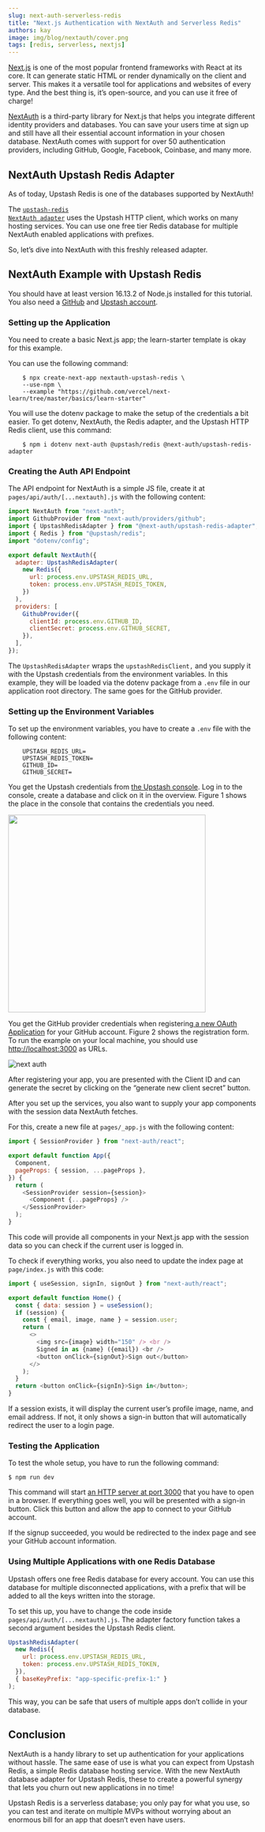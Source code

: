 ```yaml
---
slug: next-auth-serverless-redis
title: "Next.js Authentication with NextAuth and Serverless Redis"
authors: kay
image: img/blog/nextauth/cover.png
tags: [redis, serverless, nextjs]
---
```


[Next.js](https://nextjs.org/) is one of the most popular frontend frameworks with React at its core. It can generate static HTML or render dynamically on the client and server. This makes it a versatile tool for applications and websites of every type. And the best thing is, it’s open-source, and you can use it free of charge!

[NextAuth](https://next-auth.js.org/) is a third-party library for Next.js that helps you integrate different identity providers and databases. You can save your users time at sign up and still have all their essential account information in your chosen database. NextAuth comes with support for over 50 authentication providers, including GitHub, Google, Facebook, Coinbase, and many more.

<!-- truncate -->

## NextAuth Upstash Redis Adapter

As of today, Upstash Redis is one of the databases supported by NextAuth!

The <code>[upstash-redis NextAuth adapter](https://next-auth.js.org/adapters/upstash-redis)</code> uses the Upstash HTTP client, which works on many hosting services. You can use one free tier Redis database for multiple NextAuth enabled applications with prefixes.

So, let’s dive into NextAuth with this freshly released adapter.

## NextAuth Example with Upstash Redis

You should have at least version 16.13.2 of Node.js installed for this tutorial. You also need a [GitHub](https://github.com/join) and [Upstash account](https://console.upstash.com/login).

### Setting up the Application

You need to create a basic Next.js app; the learn-starter template is okay for this example.

You can use the following command:

```
    $ npx create-next-app nextauth-upstash-redis \
    --use-npm \
    --example "https://github.com/vercel/next-learn/tree/master/basics/learn-starter"
```

You will use the dotenv package to make the setup of the credentials a bit easier. To get dotenv, NextAuth, the Redis adapter, and the Upstash HTTP Redis client, use this command:

```
    $ npm i dotenv next-auth @upstash/redis @next-auth/upstash-redis-adapter
```

### Creating the Auth API Endpoint

The API endpoint for NextAuth is a simple JS file, create it at `pages/api/auth/[...nextauth].js` with the following content:

```javascript
import NextAuth from "next-auth";
import GithubProvider from "next-auth/providers/github";
import { UpstashRedisAdapter } from "@next-auth/upstash-redis-adapter";
import { Redis } from "@upstash/redis";
import "dotenv/config";

export default NextAuth({
  adapter: UpstashRedisAdapter(
    new Redis({
      url: process.env.UPSTASH_REDIS_URL,
      token: process.env.UPSTASH_REDIS_TOKEN,
    })
  ),
  providers: [
    GithubProvider({
      clientId: process.env.GITHUB_ID,
      clientSecret: process.env.GITHUB_SECRET,
    }),
  ],
});
```

The `UpstashRedisAdapter` wraps the `upstashRedisClient,` and you supply it with the Upstash credentials from the environment variables. In this example, they will be loaded via the dotenv package from a `.env` file in our application root directory. The same goes for the GitHub provider.

### Setting up the Environment Variables

To set up the environment variables, you have to create a `.env` file with the following content:

```
    UPSTASH_REDIS_URL=
    UPSTASH_REDIS_TOKEN=
    GITHUB_ID=
    GITHUB_SECRET=
```

You get the Upstash credentials from [the Upstash console](https://console.upstash.com/). Log in to the console, create a database and click on it in the overview. Figure 1 shows the place in the console that contains the credentials you need.

<img src="/img/blog/nextauth/n1.png" width="400" ></img>

You get the GitHub provider credentials when registering[ a new OAuth Application](https://github.com/settings/applications/new) for your GitHub account. Figure 2 shows the registration form. To run the example on your local machine, you should use [http://localhost:3000](http://localhost:3000) as URLs.

![next auth](/img/blog/nextauth/n2.png)

After registering your app, you are presented with the Client ID and can generate the secret by clicking on the “generate new client secret” button.

After you set up the services, you also want to supply your app components with the session data NextAuth fetches.

For this, create a new file at `pages/_app.js` with the following content:

```javascript
import { SessionProvider } from "next-auth/react";

export default function App({
  Component,
  pageProps: { session, ...pageProps },
}) {
  return (
    <SessionProvider session={session}>
      <Component {...pageProps} />
    </SessionProvider>
  );
}
```

This code will provide all components in your Next.js app with the session data so you can check if the current user is logged in.

To check if everything works, you also need to update the index page at `page/index.js` with this code:

```javascript
import { useSession, signIn, signOut } from "next-auth/react";

export default function Home() {
  const { data: session } = useSession();
  if (session) {
    const { email, image, name } = session.user;
    return (
      <>
        <img src={image} width="150" /> <br />
        Signed in as {name} ({email}) <br />
        <button onClick={signOut}>Sign out</button>
      </>
    );
  }
  return <button onClick={signIn}>Sign in</button>;
}
```

If a session exists, it will display the current user’s profile image, name, and email address. If not, it only shows a sign-in button that will automatically redirect the user to a login page.

### Testing the Application

To test the whole setup, you have to run the following command:

```
$ npm run dev
```

This command will start [an HTTP server at port 3000](http://localhost:3000) that you have to open in a browser. If everything goes well, you will be presented with a sign-in button. Click this button and allow the app to connect to your GitHub account.

If the signup succeeded, you would be redirected to the index page and see your GitHub account information.

### Using Multiple Applications with one Redis Database

Upstash offers one free Redis database for every account. You can use this database for multiple disconnected applications, with a prefix that will be added to all the keys written into the storage.

To set this up, you have to change the code inside `pages/api/auth/[...nextauth].js`. The adapter factory function takes a second argument besides the Upstash Redis client.

```javascript
UpstashRedisAdapter(
  new Redis({
    url: process.env.UPSTASH_REDIS_URL,
    token: process.env.UPSTASH_REDIS_TOKEN,
  }),
  { baseKeyPrefix: "app-specific-prefix-1:" }
);
```

This way, you can be safe that users of multiple apps don’t collide in your database.

## Conclusion

NextAuth is a handy library to set up authentication for your applications without hassle. The same ease of use is what you can expect from Upstash Redis, a simple Redis database hosting service. With the new NextAuth database adapter for Upstash Redis, these to create a powerful synergy that lets you churn out new applications in no time!

Upstash Redis is a serverless database; you only pay for what you use, so you can test and iterate on multiple MVPs without worrying about an enormous bill for an app that doesn’t even have users.
